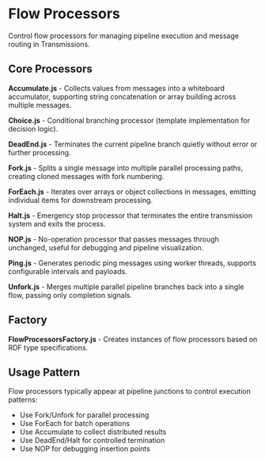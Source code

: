 # Flow Processors

Control flow processors for managing pipeline execution and message routing in Transmissions.

## Core Processors

**Accumulate.js** - Collects values from messages into a whiteboard accumulator, supporting string concatenation or array building across multiple messages.

**Choice.js** - Conditional branching processor (template implementation for decision logic).

**DeadEnd.js** - Terminates the current pipeline branch quietly without error or further processing.

**Fork.js** - Splits a single message into multiple parallel processing paths, creating cloned messages with fork numbering.

**ForEach.js** - Iterates over arrays or object collections in messages, emitting individual items for downstream processing.

**Halt.js** - Emergency stop processor that terminates the entire transmission system and exits the process.

**NOP.js** - No-operation processor that passes messages through unchanged, useful for debugging and pipeline visualization.

**Ping.js** - Generates periodic ping messages using worker threads, supports configurable intervals and payloads.

**Unfork.js** - Merges multiple parallel pipeline branches back into a single flow, passing only completion signals.

## Factory

**FlowProcessorsFactory.js** - Creates instances of flow processors based on RDF type specifications.

## Usage Pattern

Flow processors typically appear at pipeline junctions to control execution patterns:
- Use Fork/Unfork for parallel processing
- Use ForEach for batch operations  
- Use Accumulate to collect distributed results
- Use DeadEnd/Halt for controlled termination
- Use NOP for debugging insertion points